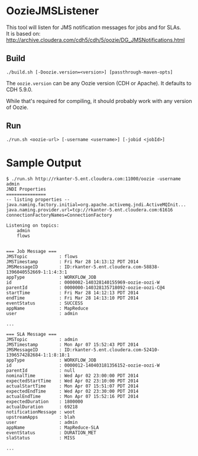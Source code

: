 OozieJMSListener
================

This tool will listen for JMS notification messages for jobs and for SLAs.  
It is based on: http://archive.cloudera.com/cdh5/cdh/5/oozie/DG_JMSNotifications.html

Build
-----
````
./build.sh [-Doozie.version=<version>] [passthrough-maven-opts]
````

The ``oozie.version`` can be any Oozie version (CDH or Apache).  It defaults to CDH 5.9.0.

While that's required for compiling, it should probably work with any version of Oozie.


Run
---
````
./run.sh <oozie-url> [-username <username>] [-jobid <jobId>]
````


Sample Output
=============
````
$ ./run.sh http://rkanter-5.ent.cloudera.com:11000/oozie -username admin
JNDI Properties
===============
-- listing properties --
java.naming.factory.initial=org.apache.activemq.jndi.ActiveMQInit...
java.naming.provider.url=tcp://rkanter-5.ent.cloudera.com:61616
connectionFactoryNames=ConnectionFactory

Listening on topics:
	admin
	flows


=== Job Message ===
JMSTopic            : flows
JMSTimestamp        : Fri Mar 28 14:13:12 PDT 2014
JMSMessageID        : ID:rkanter-5.ent.cloudera.com-58838-1396040552669-1:1:4:3:1
appType             : WORKFLOW_JOB
id                  : 0000002-140328140155969-oozie-oozi-W
parentId            : 0000000-140328135718092-oozie-oozi-C@4
startTime           : Fri Mar 28 14:12:13 PDT 2014
endTime             : Fri Mar 28 14:13:10 PDT 2014
eventStatus         : SUCCESS
appName             : MapReduce
user                : admin

...

=== SLA Message ===
JMSTopic            : admin
JMSTimestamp        : Mon Apr 07 15:52:43 PDT 2014
JMSMessageID        : ID:rkanter-5.ent.cloudera.com-52410-1396574282684-1:1:8:18:1
appType             : WORKFLOW_JOB
id                  : 0000012-140403181356152-oozie-oozi-W
parentId            : null
nominalTime         : Wed Apr 02 23:00:00 PDT 2014
expectedStartTime   : Wed Apr 02 23:10:00 PDT 2014
actualStartTime     : Mon Apr 07 15:51:07 PDT 2014
expectedEndTime     : Wed Apr 02 23:30:00 PDT 2014
actualEndTime       : Mon Apr 07 15:52:16 PDT 2014
expectedDuration    : 1800000
actualDuration      : 69218
notificationMessage : woot
upstreamApps        : blah
user                : admin
appName             : MapReduce-SLA
eventStatus         : DURATION_MET
slaStatus           : MISS

...
````
